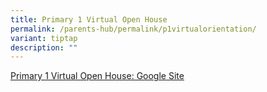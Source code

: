 ```yaml
---
title: Primary 1 Virtual Open House
permalink: /parents-hub/permalink/p1virtualorientation/
variant: tiptap
description: ""
---
```

<p><a href="https://sites.google.com/moe.edu.sg/wgps-2024-primary-1-virtual-op" rel="noopener noreferrer nofollow" target="_blank">Primary 1 Virtual Open House: Google Site</a>
</p>